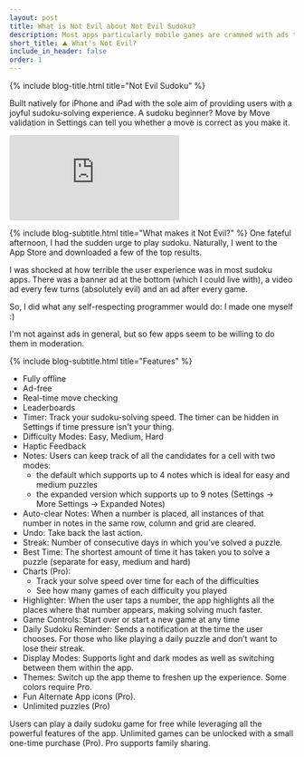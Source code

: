 ```yaml
---
layout: post
title: What is Not Evil about Not Evil Sudoku? 
description: Most apps particularly mobile games are crammed with ads to a degree that is decidedly evil. After one particularly frustrating experience, I took things into my own hands and made Not Evil Sudoku with the desire of having a clean, minimalist and ad-free sudoku solving experience.
short_title: ⛰️ What's Not Evil?
include_in_header: false
order: 1
---
```


{% include blog-title.html title="Not Evil Sudoku" %}

Built natively for iPhone and iPad with the sole aim of providing users with a joyful sudoku-solving experience. A sudoku beginner? Move by Move validation in Settings can tell you whether a move is correct as you make it.

<div class="video-container">
  <iframe src="https://www.youtube.com/embed/iZ796aZaupw?rel=0&autoplay=1&loop=1" frameborder="0" allowfullscreen></iframe>
</div>

{% include blog-subtitle.html title="What makes it Not Evil?" %}
One fateful afternoon, I had the sudden urge to play sudoku. Naturally, I went to the App Store and downloaded a few of the top results.

I was shocked at how terrible the user experience was in most sudoku apps. There was a banner ad at the bottom (which I could live with), a video ad every few turns (absolutely evil) and an ad after every game.

So, I did what any self-respecting programmer would do: I made one myself :)

I'm not against ads in general, but so few apps seem to be willing to do them in moderation.

{% include blog-subtitle.html title="Features" %}
- Fully offline
- Ad-free
- Real-time move checking 
- Leaderboards
- Timer: Track your sudoku-solving speed. The timer can be hidden in Settings if time pressure isn't your thing.
- Difficulty Modes: Easy, Medium, Hard
- Haptic Feedback
- Notes: Users can keep track of all the candidates for a cell with two modes:
    - the default which supports up to 4 notes which is ideal for easy and medium puzzles
    - the expanded version which supports up to 9 notes (Settings → More Settings → Expanded Notes)
- Auto-clear Notes: When a number is placed, all instances of that number in notes in the same row, column and grid are cleared.
- Undo: Take back the last action.
- Streak: Number of consecutive days in which you’ve solved a puzzle.
- Best Time: The shortest amount of time it has taken you to solve a puzzle (separate for easy, medium and hard)
- Charts (Pro):
    - Track your solve speed over time for each of the difficulties
    - See how many games of each difficulty you played
- Highlighter: When the user taps a number, the app highlights all the places where that number appears, making solving much faster.
- Game Controls: Start over or start a new game at any time 
- Daily Sudoku Reminder: Sends a notification at the time the user chooses. For those who like playing a daily puzzle and don’t want to lose their streak.
- Display Modes: Supports light and dark modes as well as switching between them within the app.
- Themes: Switch up the app theme to freshen up the experience. Some colors require Pro.
- Fun Alternate App icons (Pro).
- Unlimited puzzles (Pro)

Users can play a daily sudoku game for free while leveraging all the powerful features of the app. Unlimited games can be unlocked with a small one-time purchase (Pro). Pro supports family sharing.

